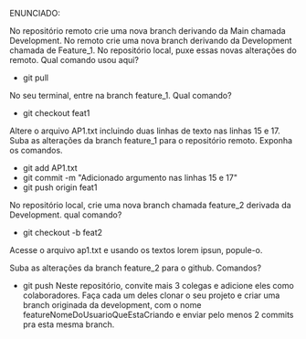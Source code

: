 ENUNCIADO:

No repositório remoto crie uma nova branch derivando da Main chamada Development.
No remoto crie uma nova branch derivando da Development chamada de Feature_1.
No repositório local, puxe essas novas alterações do remoto. Qual comando usou aqui?
- git pull

No seu terminal, entre na branch feature_1. Qual comando?
- git checkout feat1

Altere o arquivo AP1.txt incluindo duas linhas de texto nas linhas 15 e 17.
Suba as alterações da branch feature_1 para o repositório remoto. Exponha os comandos.
- git add AP1.txt
- git commit -m "Adicionado argumento nas linhas 15 e 17"
- git push origin feat1

No repositório local, crie uma nova branch chamada feature_2 derivada da Development. qual comando?
- git checkout -b feat2

Acesse o arquivo ap1.txt e usando os textos lorem ipsun, popule-o.

Suba as alterações da branch feature_2 para o github. Comandos?
- git push
Neste repositório, convite mais 3 colegas e adicione eles como colaboradores.
Faça cada um deles clonar o seu projeto e criar uma branch originada da development, com o nome featureNomeDoUsuarioQueEstaCriando e enviar pelo menos 2 commits pra esta mesma branch.